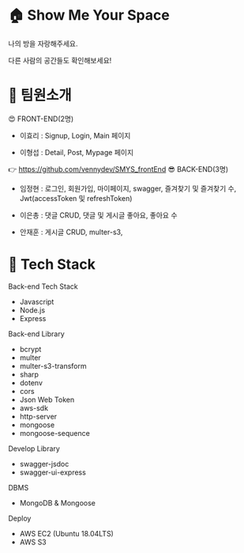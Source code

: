 # 🏠 Show Me Your Space
나의 방을 자랑해주세요.

다른 사람의 공간들도 확인해보세요!

# 💁 팀원소개
😍 FRONT-END(2명)
  * 이효리 : Signup, Login, Main 페이지
  
  * 이형섭 : Detail, Post, Mypage 페이지
  
  👉 https://github.com/vennydev/SMYS_frontEnd
😎 BACK-END(3명)
  * 임정현 : 로그인, 회원가입, 마이페이지, swagger, 즐겨찾기 및 즐겨찾기 수, Jwt(accessToken 및 refreshToken)
  
  * 이은총 : 댓글 CRUD, 댓글 및 게시글 좋아요, 좋아요 수
   
  * 안재훈 : 게시글 CRUD, multer-s3, 

# 🔨 Tech Stack
Back-end Tech Stack
  * Javascript
  * Node.js
  * Express

Back-end Library
  * bcrypt
  * multer
  * multer-s3-transform
  * sharp
  * dotenv
  * cors
  * Json Web Token
  * aws-sdk
  * http-server
  * mongoose
  * mongoose-sequence

Develop Library
  * swagger-jsdoc
  * swagger-ui-express
 
DBMS
  * MongoDB & Mongoose
 
Deploy
  * AWS EC2 (Ubuntu 18.04LTS)
  * AWS S3
